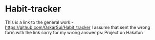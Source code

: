 # Habit-tracker
This is a link to the general work - https://github.com/OskarSui/Habit_tracker
I assume that sent the wrong form with the link 
sorry for my wrong answer
ps: Project on Hakaton

